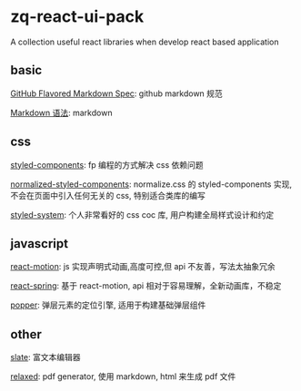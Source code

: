 # zq-react-ui-pack

A collection useful react libraries when develop react based application

## basic

[GitHub Flavored Markdown Spec](https://github.github.com/gfm/): github markdown 规范

[Markdown 语法](https://guides.github.com/pdfs/markdown-cheatsheet-online.pdf): markdown

## css

[styled-components](https://github.com/styled-components/styled-components): fp 编程的方式解决 css 依赖问题

[normalized-styled-components](https://github.com/yldio/normalized-styled-components): normalize.css 的 styled-components 实现, 不会在页面中引入任何无关的 css, 特别适合类库的编写

[styled-system](https://github.com/jxnblk/styled-system): 个人非常看好的 css coc 库, 用户构建全局样式设计和约定

## javascript

[react-motion](https://github.com/chenglou/react-motion): js 实现声明式动画,高度可控,但 api 不友善，写法太抽象冗余

[react-spring](https://github.com/drcmda/react-spring): 基于 react-motion, api 相对于容易理解，全新动画库，不稳定

[popper](https://github.com/FezVrasta/popper.js): 弹层元素的定位引擎, 适用于构建基础弹层组件

## other

[slate](https://github.com/ianstormtaylor/slate): 富文本编辑器

[relaxed](https://github.com/RelaxedJS/ReLaXed): pdf generator, 使用 markdown, html 来生成 pdf 文件
